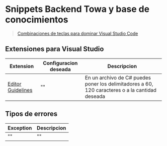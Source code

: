 # Snippets Backend Towa y base de conocimientos

> [Combinaciones de teclas para dominar Visual Studio Code](https://github.com/cesarluilly/ToolAndCommand-VSCode)

## Extensiones para Visual Studio

|Extension|Configuracion deseada|Descripcion
|---|---|---|
| [Editor Guidelines](https://marketplace.visualstudio.com/items?itemName=PaulHarrington.EditorGuidelines)|""|En un archivo de C# puedes poner los delimitadores a 60, 120 caracteres o a la cantidad deseada|  

## Tipos de errores

|Exception|Descripcion
|---|---|
|""|""|
